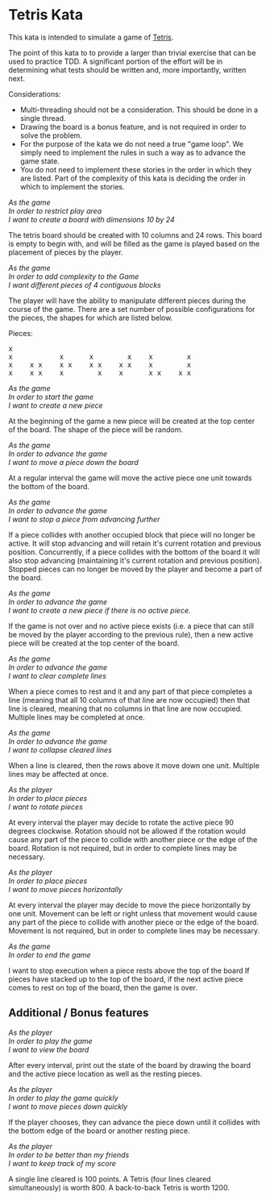 # Tetris Kata #

This kata is intended to simulate a game of [Tetris](https://en.wikipedia.org/wiki/Tetris).

The point of this kata to to provide a larger than trivial exercise that can be used to practice TDD. A significant portion of the effort will be in determining what tests should be written and, more importantly, written next.  

Considerations:
- Multi-threading should not be a consideration.  This should be done in a single thread.
- Drawing the board is a bonus feature, and is not required in order to solve the problem.
- For the purpose of the kata we do not need a true "game loop".  We simply need to implement the rules in such a way as to advance the game state.
- You do not need to implement these stories in the order in which they are listed.  Part of the complexity of this kata is deciding the order in which to implement the stories.

_As the game_<br>
_In order to restrict play area_<br>
_I want to create a board with dimensions 10 by 24_<br>

The tetris board should be created with 10 columns and 24 rows.  This board is empty to begin with, and will be filled as the game is played based on the placement of pieces by the player.

_As the game_<br>
_In order to add complexity to the Game_<br>
_I want different pieces of 4 contiguous blocks_<br>

The player will have the ability to manipulate different pieces during the course of the game.  There are a set number of possible configurations for the pieces, the shapes for which are listed below.  

Pieces:
<pre>
x                    
x           x      x        x    x        x
x    x x    x x    x x    x x    x        x
x    x x    x        x    x      x x    x x</pre>

_As the game_<br>
_In order to start the game_<br>
_I want to create a new piece_<br>

At the beginning of the game a new piece will be created at the top center of the board.  The shape of the piece will be random.

_As the game_<br>
_In order to advance the game_<br>
_I want to move a piece down the board_<br>

At a regular interval the game will move the active piece one unit towards the bottom of the board.

_As the game_<br>
_In order to advance the game_<br>
_I want to stop a piece from advancing further_<br>

If a piece collides with another occupied block that piece will no longer be active. It will stop advancing and will retain it's current rotation and previous position.  Concurrently, if a piece collides with the bottom of the board it will also stop advancing (maintaining it's current rotation and previous position). Stopped pieces can no longer be moved by the player and become a part of the board.

_As the game_<br>
_In order to advance the game_<br>
_I want to create a new piece if there is no active piece._<br>

If the game is not over and no active piece exists (i.e. a piece that can still be moved by the player according to the previous rule), then a new active piece will be created at the top center of the board.

_As the game_<br>
_In order to advance the game_<br>
_I want to clear complete lines_<br>

When a piece comes to rest and it and any part of that piece completes a line (meaning that all 10 columns of that line are now occupied) then that line is cleared, meaning that no columns in that line are now occupied. Multiple lines may be completed at once.

_As the game_<br>
_In order to advance the game_<br>
_I want to collapse cleared lines_<br>

When a line is cleared, then the rows above it move down one unit.  Multiple lines may be affected at once.

_As the player_<br>
_In order to place pieces_<br>
_I want to rotate pieces_<br>

At every interval the player may decide to rotate the active piece 90 degrees clockwise. Rotation should not be allowed if the rotation would cause any part of the piece to collide with another piece or the edge of the board. Rotation is not required, but in order to complete lines may be necessary.

_As the player_<br>
_In order to place pieces_<br>
_I want to move pieces horizontally_<br>

At every interval the player may decide to move the piece horizontally by one unit. Movement can be left or right unless that movement would cause any part of the piece to collide with another piece or the edge of the board. Movement is not required, but in order to complete lines may be necessary.

_As the game_<br>
_In order to end the game_<br>

I want to stop execution when a piece rests above the top of the board</pre>
If pieces have stacked up to the top of the board, if the next active piece comes to rest on top of the board, then the game is over.

## Additional / Bonus features ##

_As the player_<br>
_In order to play the game_<br>
_I want to view the board_<br>

After every interval, print out the state of the board by drawing the board and the active piece location as well as the resting pieces.

_As the player_<br>
_In order to play the game quickly_<br>
_I want to move pieces down quickly_<br>

If the player chooses, they can advance the piece down until it collides with the bottom edge of the board or another resting piece.

_As the player_<br>
_In order to be better than my friends_<br>
_I want to keep track of my score_<br>

A single line cleared is 100 points. A Tetris (four lines cleared simultaneously) is worth 800. A back-to-back Tetris is worth 1200.